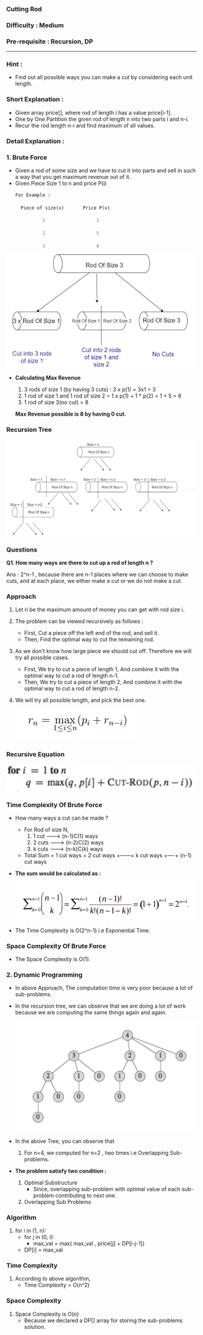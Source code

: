### Cutting Rod

### Difficulty : Medium

### Pre-requisite : Recursion, DP
---
### Hint :

- Find out all possible ways you can make a cut by considering each unit length.

### Short Explanation :

- Given array price[], where rod of length i has a value price[i-1].
- One by One Partition the given rod of length n into two parts i and n-i.
- Recur the rod length n-i and find maximum of all values.

### Detail Explanation :

### 1. Brute Force

- Given a rod of some size and we have to cut it into parts and sell in such a way that you get maximum revenue out of it.
- Given Piece Size 1 to n and price P(i)
  ```python
  For Example :

    Piece of size(x)       Price P(x)

            1                   1

            2                   5

            3                   8
   ```
![Cutting%20Rod%20fb54c14dfdff4b3ab82f028f3ee77504/Rods_cut.jpg](Cutting%20Rod%20fb54c14dfdff4b3ab82f028f3ee77504/Rods_cut.jpg)

- **Calculating Max Revenue**
    1. 3 rods of size 1 (by having 3 cuts) : 3 x p(1) = 3x1 = 3
    2. 1 rod of size 1 and 1 rod of size 2 = 1 x p(1)  +  1 * p(2) = 1 + 5 = 6
    3. 1 rod of size 3(no cut) = 8

    **Max Revenue possible is 8 by having 0 cut.**

### Recursion Tree

![Cutting%20Rod%20fb54c14dfdff4b3ab82f028f3ee77504/Rod_Recursion.jpg](Cutting%20Rod%20fb54c14dfdff4b3ab82f028f3ee77504/Rod_Recursion.jpg)

### Questions

**Q1. How many ways are there to cut up a rod of length n ?**

Ans : 2^n-1 , because there are n-1 places where we can choose to make cuts, and at each place, we either make a cut or we do not make a cut.

### Approach

1. Let ri be the maximum amount of money you can get with rod size i.
2. The problem can be viewed recursively as follows :
    - First, Cut a piece off the left end of the rod, and sell it.
    - Then, Find the optimal way to cut the remaining rod.
3. As we don't know how large piece we should cut off. Therefore we will try all possible cases.
    - First, We try to cut a piece of length 1, And combine it with the optimal way to cut a rod of length n-1.
    - Then, We try to cut a piece of length 2, And combine it with the optimal way to cut a rod of length n-2.
4. We will try all possible length, and pick the best one.

    ![Cutting%20Rod%20fb54c14dfdff4b3ab82f028f3ee77504/rod_eqn.png](Cutting%20Rod%20fb54c14dfdff4b3ab82f028f3ee77504/rod_eqn.png)

### Recursive Equation

![Cutting%20Rod%20fb54c14dfdff4b3ab82f028f3ee77504/loopEqn.png](Cutting%20Rod%20fb54c14dfdff4b3ab82f028f3ee77504/loopEqn.png)

### Time Complexity Of Brute Force

- How many ways a cut can be made ?
    - For Rod of size N,
        1. 1 cut  ———> (n-1)C(1) ways
        2. 2 cuts ———> (n-2)C(2) ways
        3. k cuts ———> (n-k)C(k) ways
    - Total Sum = 1 cut ways + 2 cut ways +——+ k cut ways +—-+ (n-1) cut ways
- **The sum would be calculated as :**

    ![Cutting%20Rod%20fb54c14dfdff4b3ab82f028f3ee77504/time_rod.png](Cutting%20Rod%20fb54c14dfdff4b3ab82f028f3ee77504/time_rod.png)

- The Time Complexity is O(2^n-1) i.e Exponential Time.

### Space Complexity Of Brute Force

- The Space Complexity is O(1).

### 2. Dynamic Programming

- In above Approach, The computation time is very poor because a lot of sub-problems.
- In the recursion tree, we can observe that we are doing a lot of work because we are computing the same things again and again.

    ![Cutting%20Rod%20fb54c14dfdff4b3ab82f028f3ee77504/RecursionTree_rod.png](Cutting%20Rod%20fb54c14dfdff4b3ab82f028f3ee77504/RecursionTree_rod.png)

- In the above Tree, you can observe that
    1. For n=4, we computed for n=2 , two times i.e Overlapping Sub-problems.

- **The problem satisfy two condition :**
    1. Optimal Substructure 
        - Since, overlapping sub-problem with optimal value of each sub-problem contributing to next one.
    2. Overlapping Sub Problems

### Algorithm

1. for i  in  (1, n):
    - for j in (0, i):
        - max_val = max( max_val , price[j] + DP[i-j-1])
    - DP[i] = max_val

### Time Complexity

1. According to above algorithm, 
    - Time Complexity = O(n^2)

### Space Complexity

1. Space Complexity is O(n)
    - Because we declared a DP[] array for storing the sub-problems solution.
